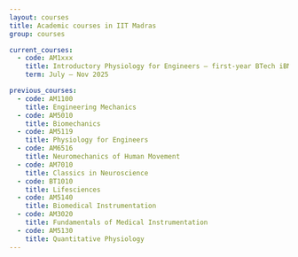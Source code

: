 ```yaml
---
layout: courses
title: Academic courses in IIT Madras
group: courses

current_courses:
  - code: AM1xxx
    title: Introductory Physiology for Engineers – first-year BTech iBME course
    term: July – Nov 2025

previous_courses:
  - code: AM1100
    title: Engineering Mechanics
  - code: AM5010
    title: Biomechanics
  - code: AM5119
    title: Physiology for Engineers
  - code: AM6516
    title: Neuromechanics of Human Movement
  - code: AM7010
    title: Classics in Neuroscience
  - code: BT1010
    title: Lifesciences
  - code: AM5140
    title: Biomedical Instrumentation
  - code: AM3020
    title: Fundamentals of Medical Instrumentation
  - code: AM5130
    title: Quantitative Physiology
---
```

